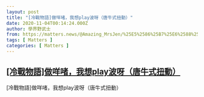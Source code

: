 ```yaml
---
layout: post
title: "[冷戰物語]做咩啫，我想play波呀（唐牛式扭動）"
date: 2020-11-04T00:14:24.000Z
author: 學界野武士
from: https://matters.news/@Amazing_MrsJen/%25E5%2586%25B7%25E6%2588%25B0%25E7%2589%25A9%25E8%25AA%259E-%25E5%2581%259A%25E5%2592%25A9%25E5%2595%25AB-%25E6%2588%2591%25E6%2583%25B3play%25E6%25B3%25A2%25E5%2591%2580-%25E5%2594%2590%25E7%2589%259B%25E5%25BC%258F%25E6%2589%25AD%25E5%258B%2595-bafyreihm7idrb22vekydpjvoeitfcxgabvi5mb5r7dpwuccv52en7lx22q
tags: [ Matters ]
categories: [ Matters ]
---
```

<!--1604448864000-->
[[冷戰物語]做咩啫，我想play波呀（唐牛式扭動）](https://matters.news/@Amazing_MrsJen/%25E5%2586%25B7%25E6%2588%25B0%25E7%2589%25A9%25E8%25AA%259E-%25E5%2581%259A%25E5%2592%25A9%25E5%2595%25AB-%25E6%2588%2591%25E6%2583%25B3play%25E6%25B3%25A2%25E5%2591%2580-%25E5%2594%2590%25E7%2589%259B%25E5%25BC%258F%25E6%2589%25AD%25E5%258B%2595-bafyreihm7idrb22vekydpjvoeitfcxgabvi5mb5r7dpwuccv52en7lx22q)
------

<div>
[冷戰物語]做咩啫，我想play波呀（唐牛式扭動）
</div>
